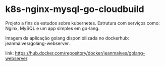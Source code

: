 # k8s-nginx-mysql-go-cloudbuild
Projeto a fins de estudos sobre kubernetes. Estrutura com serviços como: Nginx, MySQL e um app simples em go-lang.

Imagem da aplicação golang disponibilizada no dockerhub: jeanmalves/golang-webserver.

link: https://hub.docker.com/repository/docker/jeanmalves/golang-webserver
